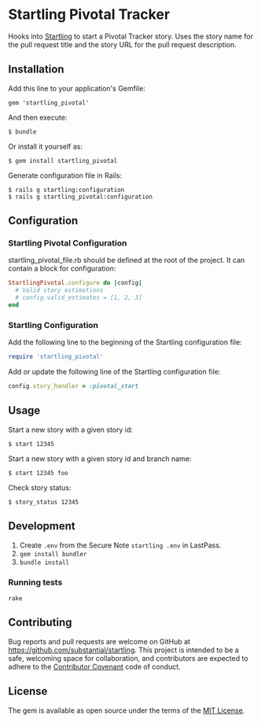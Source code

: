 # Startling Pivotal Tracker

Hooks into [Startling](https://rubygems.org/gems/startling) to start a Pivotal
Tracker story. Uses the story name for the pull request title and the story URL
for the pull request description.

## Installation

Add this line to your application's Gemfile:

    gem 'startling_pivotal'

And then execute:

    $ bundle

Or install it yourself as:

    $ gem install startling_pivotal

Generate configuration file in Rails: 

    $ rails g startling:configuration 
    $ rails g startling_pivotal:configuration 

## Configuration

### Startling Pivotal Configuration

startling_pivotal_file.rb should be defined at the root of the project. It can
contain a block for configuration:

```ruby
StartlingPivotal.configure do |config|
  # Valid story estimations
  # config.valid_estimates = [1, 2, 3]
end
```

### Startling Configuration

Add the following line to the beginning of the Startling configuration file:

```ruby
require 'startling_pivotal'
```

Add or update the following line of the Startling configuration file:

```ruby
config.story_handler = :pivotal_start
```

## Usage

Start a new story with a given story id:

    $ start 12345

Start a new story with a given story id and branch name:

    $ start 12345 foo

Check story status:

    $ story_status 12345

## Development

1. Create `.env` from the Secure Note `startling .env` in
   LastPass.
1. `gem install bundler`
1. `bundle install`

### Running tests

`rake`

## Contributing

Bug reports and pull requests are welcome on GitHub at
https://github.com/substantial/startling. This project is intended to be a safe,
welcoming space for collaboration, and contributors are expected to adhere to
the [Contributor Covenant](http://contributor-covenant.org) code of conduct.

## License

The gem is available as open source under the terms of the
[MIT License](http://opensource.org/licenses/MIT).
